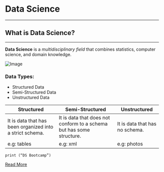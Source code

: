 # Data Science
---
## What is Data Science?
---
**Data Science** is a *multidisciplinary field* that combines statistics, computer science, and domain knowledge.



![Image](https://raw.githubusercontent.com/RefalAlboqami/Markdown-Lab1/main/DS.png)


### Data Types:
*  Structured Data
* Semi-Structured Data
* Unstructured Data

|Structured|Semi-Structured|Unstructured|
|---|---|---|
|It is data that has been organized into a strict schema.|It is data that does not conform to a schema but has some structure.|It is data that has no schema.|
|e.g: tables|e.g: xml|e.g: photos|

 
 
 ```print (“DS Bootcamp”) ```
 
 [Read More](https://en.wikipedia.org/wiki/Data_science%E2%80%9D)